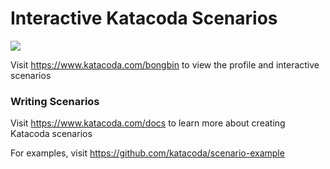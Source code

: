 # Interactive Katacoda Scenarios

[![](http://shields.katacoda.com/katacoda/bongbin/count.svg)](https://www.katacoda.com/bongbin "Get your profile on Katacoda.com")

Visit https://www.katacoda.com/bongbin to view the profile and interactive scenarios

### Writing Scenarios
Visit https://www.katacoda.com/docs to learn more about creating Katacoda scenarios

For examples, visit https://github.com/katacoda/scenario-example
